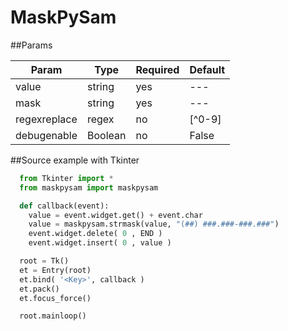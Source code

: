 # MaskPySam

##Params

| Param | Type | Required | Default |
| --- | --- | --- | --- |
| value | string | yes | --- | 
| mask | string | yes | --- |
| regexreplace | regex | no | [^0-9] | 
| debugenable | Boolean | no | False |

##Source example with Tkinter
```python
  from Tkinter import *
  from maskpysam import maskpysam

  def callback(event):
    value = event.widget.get() + event.char
    value = maskpysam.strmask(value, "(##) ###.###-###.###")
    event.widget.delete( 0 , END )
    event.widget.insert( 0 , value )

  root = Tk()
  et = Entry(root)
  et.bind( '<Key>', callback )
  et.pack()
  et.focus_force()

  root.mainloop()
```
